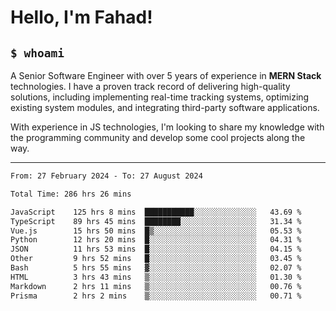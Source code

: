 <h1>Hello, I'm Fahad!</h1>

<h2><code>$ whoami</code></h2>

A Senior Software Engineer with over 5 years of experience in **MERN Stack** technologies. I have a proven track record of delivering high-quality solutions, including implementing real-time tracking systems, optimizing existing system modules, and integrating third-party software applications.

With experience in JS technologies, I'm looking to share my knowledge with the programming community and develop some cool projects along the way.

---

<!--START_SECTION:waka-->

```txt
From: 27 February 2024 - To: 27 August 2024

Total Time: 286 hrs 26 mins

JavaScript    125 hrs 8 mins  ███████████░░░░░░░░░░░░░░   43.69 %
TypeScript    89 hrs 45 mins  ████████░░░░░░░░░░░░░░░░░   31.34 %
Vue.js        15 hrs 50 mins  █▒░░░░░░░░░░░░░░░░░░░░░░░   05.53 %
Python        12 hrs 20 mins  █░░░░░░░░░░░░░░░░░░░░░░░░   04.31 %
JSON          11 hrs 53 mins  █░░░░░░░░░░░░░░░░░░░░░░░░   04.15 %
Other         9 hrs 52 mins   █░░░░░░░░░░░░░░░░░░░░░░░░   03.45 %
Bash          5 hrs 55 mins   ▓░░░░░░░░░░░░░░░░░░░░░░░░   02.07 %
HTML          3 hrs 43 mins   ▒░░░░░░░░░░░░░░░░░░░░░░░░   01.30 %
Markdown      2 hrs 11 mins   ▒░░░░░░░░░░░░░░░░░░░░░░░░   00.76 %
Prisma        2 hrs 2 mins    ▒░░░░░░░░░░░░░░░░░░░░░░░░   00.71 %
```

<!--END_SECTION:waka-->

<!--
**heyFahad/heyFahad** is a ✨ _special_ ✨ repository because its `README.md` (this file) appears on your GitHub profile.

Here are some ideas to get you started:

- 🔭 I’m currently working on ...
- 🌱 I’m currently learning ...
- 👯 I’m looking to collaborate on ...
- 🤔 I’m looking for help with ...
- 💬 Ask me about ...
- 📫 How to reach me: ...
- 😄 Pronouns: ...
- ⚡ Fun fact: ...
-->

